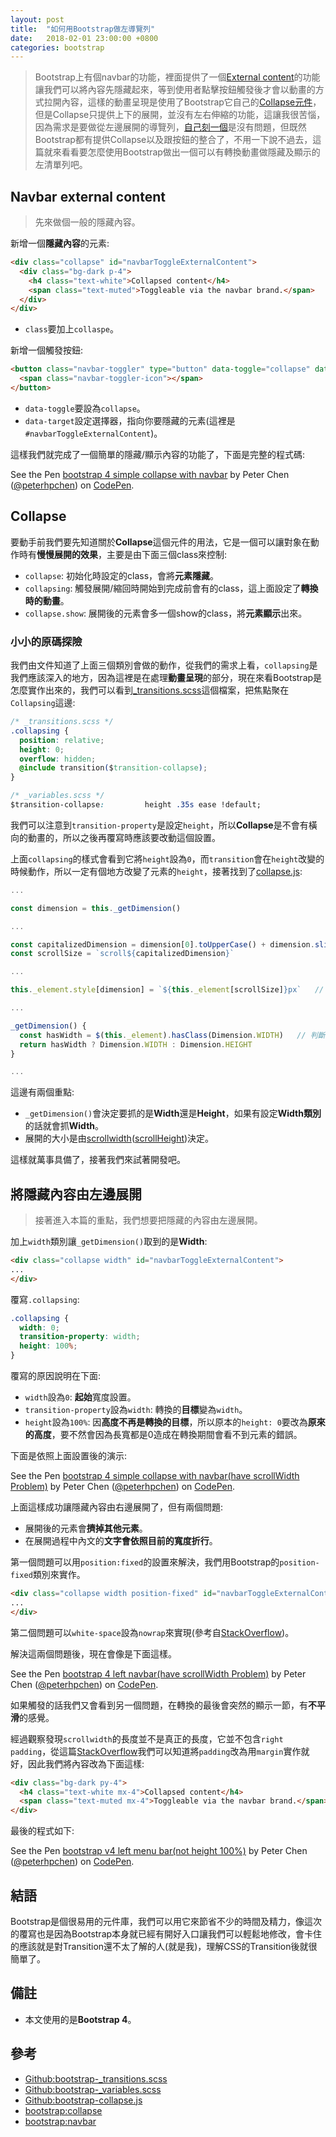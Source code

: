 ```yaml
---
layout: post
title:  "如何用Bootstrap做左導覽列"
date:   2018-02-01 23:00:00 +0800
categories: bootstrap
---
```


> Bootstrap上有個navbar的功能，裡面提供了一個[External content](https://getbootstrap.com/docs/4.0/components/navbar/#external-content)的功能讓我們可以將內容先隱藏起來，等到使用者點擊按鈕觸發後才會以動畫的方式拉開內容，這樣的動畫呈現是使用了Bootstrap它自己的[Collapse元件](https://getbootstrap.com/docs/4.0/components/collapse/)，但是Collapse只提供上下的展開，並沒有左右伸縮的功能，這讓我很苦惱，因為需求是要做從左邊展開的導覽列，[自己刻一個](https://codepen.io/peterhpchen/pen/qppNwR)是沒有問題，但既然Bootstrap都有提供Collapse以及跟按鈕的整合了，不用一下說不過去，這篇就來看看要怎麼使用Bootstrap做出一個可以有轉換動畫做隱藏及顯示的左清單列吧。

## Navbar external content

> 先來做個一般的隱藏內容。

新增一個**隱藏內容**的元素:

```html
<div class="collapse" id="navbarToggleExternalContent">
  <div class="bg-dark p-4">
    <h4 class="text-white">Collapsed content</h4>
    <span class="text-muted">Toggleable via the navbar brand.</span>
  </div>
</div>
```

* `class`要加上`collaspe`。

新增一個觸發按鈕:

```html
<button class="navbar-toggler" type="button" data-toggle="collapse" data-target="#navbarToggleExternalContent">
  <span class="navbar-toggler-icon"></span>
</button>
```

* `data-toggle`要設為`collapse`。
* `data-target`設定選擇器，指向你要隱藏的元素(這裡是`#navbarToggleExternalContent`)。

這樣我們就完成了一個簡單的隱藏/顯示內容的功能了，下面是完整的程式碼:

<p data-height="265" data-theme-id="0" data-slug-hash="NyqmoZ" data-default-tab="html,result" data-user="peterhpchen" data-embed-version="2" data-pen-title="bootstrap 4 simple collapse with navbar" class="codepen">See the Pen <a href="https://codepen.io/peterhpchen/pen/NyqmoZ/">bootstrap 4 simple collapse with navbar</a> by Peter Chen (<a href="https://codepen.io/peterhpchen">@peterhpchen</a>) on <a href="https://codepen.io">CodePen</a>.</p>
<script async src="https://production-assets.codepen.io/assets/embed/ei.js"></script>

## Collapse

要動手前我們要先知道關於**Collapse**這個元件的用法，它是一個可以讓對象在動作時有**慢慢展開的效果**，主要是由下面三個class來控制:

* `collapse`: 初始化時設定的class，會將**元素隱藏**。
* `collapsing`: 觸發展開/縮回時開始到完成前會有的class，這上面設定了**轉換時的動畫**。
* `collapse.show`: 展開後的元素會多一個show的class，將**元素顯示**出來。

### 小小的原碼探險

我們由文件知道了上面三個類別會做的動作，從我們的需求上看，`collapsing`是我們應該深入的地方，因為這裡是在處理**動畫呈現**的部分，現在來看Bootstrap是怎麼實作出來的，我們可以看到[_transitions.scss](https://github.com/twbs/bootstrap/blob/v4-dev/scss/_transitions.scss)這個檔案，把焦點聚在`Collapsing`這邊:

```css
/* _transitions.scss */
.collapsing {
  position: relative;
  height: 0;
  overflow: hidden;
  @include transition($transition-collapse);
}

/* _variables.scss */
$transition-collapse:         height .35s ease !default;
```

我們可以注意到`transition-property`是設定`height`，所以**Collapse**是不會有橫向的動畫的，所以之後再覆寫時應該要改動這個設置。

上面`collapsing`的樣式會看到它將`height`設為`0`，而`transition`會在`height`改變的時候動作，所以一定有個地方改變了元素的`height`，接著找到了[collapse.js](https://github.com/twbs/bootstrap/blob/v4-dev/js/src/collapse.js):

```js
...

const dimension = this._getDimension()

...

const capitalizedDimension = dimension[0].toUpperCase() + dimension.slice(1)
const scrollSize = `scroll${capitalizedDimension}`

...

this._element.style[dimension] = `${this._element[scrollSize]}px`   // 用元素的scrollWidth(scrollHeight)來決定展開的大小

...

_getDimension() {
  const hasWidth = $(this._element).hasClass(Dimension.WIDTH)   // 判斷有沒有width class來決定要抓高度還是寬度
  return hasWidth ? Dimension.WIDTH : Dimension.HEIGHT
}

...
```

這邊有兩個重點:

* `_getDimension()`會決定要抓的是**Width**還是**Height**，如果有設定**Width類別**的話就會抓**Width**。
* 展開的大小是由[scrollwidth](https://www.w3schools.com/jsref/prop_element_scrollwidth.asp)([scrollHeight](https://www.w3schools.com/jsref/prop_element_scrollheight.asp))決定。

這樣就萬事具備了，接著我們來試著開發吧。

## 將隱藏內容由左邊展開

> 接著進入本篇的重點，我們想要把隱藏的內容由左邊展開。

加上`width`類別讓`_getDimension()`取到的是**Width**:

```html
<div class="collapse width" id="navbarToggleExternalContent">
...
</div>
```

覆寫`.collapsing`:

```css
.collapsing {
  width: 0;
  transition-property: width;
  height: 100%;
}
```

覆寫的原因說明在下面:

* `width`設為`0`: **起始**寬度設置。
* `transition-property`設為`width`: 轉換的**目標**變為`width`。
* `height`設為`100%`: 因**高度不再是轉換的目標**，所以原本的`height: 0`要改為**原來的高度**，要不然會因為長寬都是0造成在轉換期間會看不到元素的錯誤。

下面是依照上面設置後的演示:

<p data-height="265" data-theme-id="0" data-slug-hash="ddoEwL" data-default-tab="html,result" data-user="peterhpchen" data-embed-version="2" data-pen-title="bootstrap 4 simple collapse with navbar(have scrollWidth Problem)" class="codepen">See the Pen <a href="https://codepen.io/peterhpchen/pen/ddoEwL/">bootstrap 4 simple collapse with navbar(have scrollWidth Problem)</a> by Peter Chen (<a href="https://codepen.io/peterhpchen">@peterhpchen</a>) on <a href="https://codepen.io">CodePen</a>.</p>
<script async src="https://production-assets.codepen.io/assets/embed/ei.js"></script>

上面這樣成功讓隱藏內容由右邊展開了，但有兩個問題:

* 展開後的元素會**擠掉其他元素**。
* 在展開過程中內文的**文字會依照目前的寬度折行**。

第一個問題可以用`position:fixed`的設置來解決，我們用Bootstrap的`position-fixed`類別來實作。

```html
<div class="collapse width position-fixed" id="navbarToggleExternalContent">
...
</div>
```

第二個問題可以`white-space`設為`nowrap`來實現(參考自[StackOverflow](https://stackoverflow.com/a/1383147/9265131))。

解決這兩個問題後，現在會像是下面這樣。

<p data-height="265" data-theme-id="0" data-slug-hash="vdOoNZ" data-default-tab="html,result" data-user="peterhpchen" data-embed-version="2" data-pen-title="bootstrap 4 left navbar(have scrollWidth Problem)" class="codepen">See the Pen <a href="https://codepen.io/peterhpchen/pen/vdOoNZ/">bootstrap 4 left navbar(have scrollWidth Problem)</a> by Peter Chen (<a href="https://codepen.io/peterhpchen">@peterhpchen</a>) on <a href="https://codepen.io">CodePen</a>.</p>
<script async src="https://production-assets.codepen.io/assets/embed/ei.js"></script>

如果觸發的話我們又會看到另一個問題，在轉換的最後會突然的顯示一節，有**不平滑**的感覺。

經過觀察發現`scrollwidth`的長度並不是真正的長度，它並不包含`right padding`，從這篇[StackOverflow](https://stackoverflow.com/a/10055302/9265131)我們可以知道將`padding`改為用`margin`實作就好，因此我們將內容改為下面這樣:

```html
<div class="bg-dark py-4">
  <h4 class="text-white mx-4">Collapsed content</h4>
  <span class="text-muted mx-4">Toggleable via the navbar brand.</span>
</div>
```

最後的程式如下:

<p data-height="265" data-theme-id="0" data-slug-hash="yvYXbK" data-default-tab="html,result" data-user="peterhpchen" data-embed-version="2" data-pen-title="bootstrap v4 left menu bar(not height 100%)" class="codepen">See the Pen <a href="https://codepen.io/peterhpchen/pen/yvYXbK/">bootstrap v4 left menu bar(not height 100%)</a> by Peter Chen (<a href="https://codepen.io/peterhpchen">@peterhpchen</a>) on <a href="https://codepen.io">CodePen</a>.</p>
<script async src="https://production-assets.codepen.io/assets/embed/ei.js"></script>

## 結語

Bootstrap是個很易用的元件庫，我們可以用它來節省不少的時間及精力，像這次的覆寫也是因為Bootstrap本身就已經有開好入口讓我們可以輕鬆地修改，會卡住的應該就是對Transition還不太了解的人(就是我)，理解CSS的Transition後就很簡單了。

## 備註

* 本文使用的是**Bootstrap 4**。

## 參考

* [Github:bootstrap-_transitions.scss](https://github.com/twbs/bootstrap/blob/v4-dev/scss/_transitions.scss)
* [Github:bootstrap-_variables.scss](https://github.com/twbs/bootstrap/blob/v4-dev/scss/_variables.scss)
* [Github:bootstrap-collapse.js](https://github.com/twbs/bootstrap/blob/v4-dev/js/src/collapse.js)
* [bootstrap:collapse](https://getbootstrap.com/docs/4.0/components/collapse/)
* [bootstrap:navbar](https://getbootstrap.com/docs/4.0/components/navbar/)